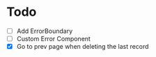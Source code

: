 # Todo

- [ ] Add ErrorBoundary
- [ ] Custom Error Component
- [x] Go to prev page when deleting the last record